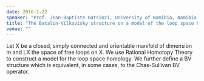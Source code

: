 ```yaml
---
date: 2016-1-22
speaker: "Prof. Jean-Baptiste Gatsinzi, University of Namibia, Namibia."
title: "The Batalin-Vilkovisky structure on a model of the loop space homology."
venue: ""
---
```

Let X be a closed,  simply connected and  orientable manifold of
dimension m and
LX the space of free loops on X.  We use Rational Homotopy Theory to
construct a
model
for the loop space homology. We further define a BV structure  which is
equivalent,
in some
cases,  to the Chas-Sullivan  BV operator.
